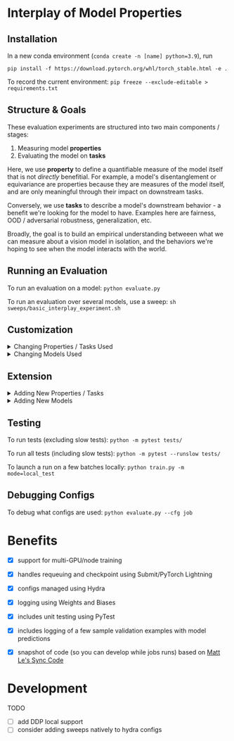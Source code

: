 # Interplay of Model Properties

## Installation
In a new conda environment (`conda create -n [name] python=3.9`), run

`pip install -f https://download.pytorch.org/whl/torch_stable.html -e .`

To record the current environment: `pip freeze --exclude-editable > requirements.txt`

## Structure & Goals
These evaluation experiments are structured into two main components / stages:
1) Measuring model **properties**
2) Evaluating the model on **tasks**

Here, we use **property** to define a quantifiable measure of the model itself that is not *directly* benefitial. For example, a model's disentanglement or equivariance are properties because they are measures of the model itself, and are only meaningful through their impact on downstream tasks. 

Conversely, we use **tasks** to describe a model's downstream behavior - a benefit we're looking for the model to have. Examples here are fairness, OOD / adversarial robustness, generalization, etc. 

Broadly, the goal is to build an empirical understanding betweeen what we can measure about a vision model in isolation, and the behaviors we're hoping to see when the model interacts with the world. 

## Running an Evaluation
To run an evaluation on a model: `python evaluate.py`

To run an evaluation over several models, use a sweep: `sh sweeps/basic_interplay_experiment.sh`

## Customization
<details>
  <summary> Changing Properties / Tasks Used </summary>

#### To change which properties are measured: 
- Alter the list of properties in `config/property_group/base`
- OR create a new property group (make a new config file, ex: `config/property_group/base2`, and specify it in `evaluate_defaults.yaml`

#### To change which tasks are evaluated: 
- Alter the list of tasks in `config/task_group/base`
- OR create a new task group (make a new config file, ex: `config/task_group/base2`, and specify it in `evaluate_defaults.yaml`

  </details>
  
  <details>
  <summary> Changing Models Used </summary>
  
#### To change which model(s) are used: 
- For non-sweep experiments, change the model in `evaluate_defaults.yaml`. You can find supported models in `config/models/`
- For sweeps: change the models list in your sweep file directly, e.g. in `sh sweeps/basic_interplay_experiment.sh`
</details>

## Extension
<details>
  <summary> Adding New Properties / Tasks </summary>
  
#### To add a new property: 
1) Add a config object to the property library found in `config/property_library/all.yaml` under the appropriate subsection
2) Add the property name to the desired property_group (e.g. change 'properties' in `config/property_group/base.yaml` to include the new property)
3) Add a python class for a new property in `properties/<category>.py` (e.g. `properties/equivariance.py`), inheriting the `Property` class.

#### To add a new task: 
1) Add a config object to the task library found in `config/task_library/all.yaml` under the appropriate subsection
2) Add the task name to the desired task_group (e.g. change 'properties' in `config/task_group/base.yaml` to include the new task)
3) Add a python class for a new task in `tasks/<category>.py` (e.g. `tasks/fairness.py`), inheriting the `Task` class.

  </details>

<details>
  <summary> Adding New Models </summary>

  #### To add a new model: 
1) Add a config yaml file in `config/models/<new_model>.yaml` with a 'model_name' and a 'module' key that maps to the model target.
2) Add the model name to either `evaluate_defaults.yaml` or the sweep to include it in your run. 
3) Add a python class for a new model in `models/<architecture_folder>/<new_model>.py` (e.g. `models/resnet/resnet.py`). You can either keep all the models for a given architecture in one script, or separate them out into distinct files if there's more detailed implementation. Just make sure your the config target matches the path you use!

  </details>

  
## Testing
To run tests (excluding slow tests): `python -m pytest tests/`

To run all tests (including slow tests): `python -m pytest --runslow tests/`

To launch a run on a few batches locally: `python train.py -m mode=local_test`

## Debugging Configs
To debug what configs are used: `python evaluate.py --cfg job`


# Benefits

- [x] support for multi-GPU/node training
- [x] handles requeuing and checkpoint using Submit/PyTorch Lightning
- [x] configs managed using Hydra
- [x] logging using Weights and Biases
- [x] includes unit testing using PyTest
- [x] includes logging of a few sample validation examples with model predictions
- [x] snapshot of code (so you can develop while jobs runs) based on [Matt Le's Sync Code](https://fb.workplace.com/groups/airesearchinfrausers/posts/1774890499334188/?comment_id=1774892729333965&reply_comment_id=1775084782648093)



# Development

TODO
- [ ] add DDP local support
- [ ] consider adding sweeps natively to hydra configs
